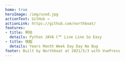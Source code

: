 ```yaml
---
home: true
heroImage: /img/used.jpg
actionText: GitHub →
actionLink: https://github.com/northboat/
features:
- title: 啊哈
  details: Python JAVA C艹 Line Line So Easy
- title: 哦豁
  details: Years Month Week Day Day No Bug
footer: Built by Northboat at 2021/5/3 with VuePress
---
```


